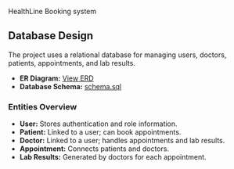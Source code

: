 HealthLine Booking system

## Database Design

The project uses a relational database for managing users, doctors, patients, appointments, and lab results.

- **ER Diagram:** [View ERD](database/healthline_erd.png)
- **Database Schema:** [schema.sql](database/schema.sql)

### Entities Overview
- **User:** Stores authentication and role information.
- **Patient:** Linked to a user; can book appointments.
- **Doctor:** Linked to a user; handles appointments and lab results.
- **Appointment:** Connects patients and doctors.
- **Lab Results:** Generated by doctors for each appointment.

